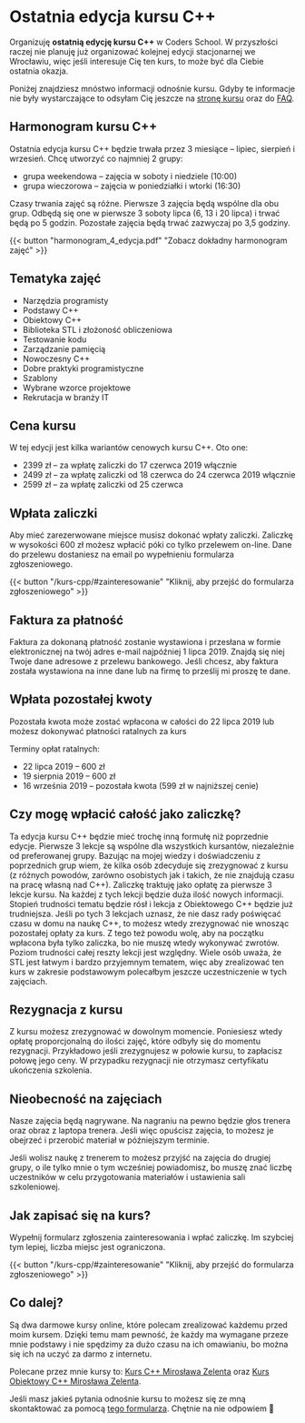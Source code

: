 # Ostatnia edycja kursu C++

Organizuję **ostatnią edycję kursu C++** w Coders School. W przyszłości raczej nie planuję już organizować kolejnej edycji stacjonarnej we Wrocławiu, więc jeśli interesuje Cię ten kurs, to może być dla Ciebie ostatnia okazja.

<!--more-->

Poniżej znajdziesz mnóstwo informacji odnośnie kursu. Gdyby te informacje nie były wystarczające to odsyłam Cię jeszcze na [stronę kursu][1] oraz do [FAQ][2].

## Harmonogram kursu C++

Ostatnia edycja kursu C++ będzie trwała przez 3 miesiące &#8211; lipiec, sierpień i wrzesień. Chcę utworzyć co najmniej 2 grupy:

* grupa weekendowa &#8211; zajęcia w soboty i niedziele (10:00)
* grupa wieczorowa &#8211; zajęcia w poniedziałki i wtorki (16:30)

Czasy trwania zajęć są różne. Pierwsze 3 zajęcia będą wspólne dla obu grup. Odbędą się one w pierwsze 3 soboty lipca (6, 13 i 20 lipca) i trwać będą po 5 godzin. Pozostałe zajęcia będą trwać zazwyczaj po 3,5 godziny.

{{< button "harmonogram_4_edycja.pdf" "Zobacz dokładny harmonogram zajęć" >}}

## Tematyka zajęć

* Narzędzia programisty
* Podstawy C++
* Obiektowy C++
* Biblioteka STL i złożoność obliczeniowa
* Testowanie kodu
* Zarządzanie pamięcią
* Nowoczesny C++
* Dobre praktyki programistyczne
* Szablony
* Wybrane wzorce projektowe
* Rekrutacja w branży IT

## Cena kursu

W tej edycji jest kilka wariantów cenowych kursu C++. Oto one:

* 2399 zł &#8211; za wpłatę zaliczki do 17 czerwca 2019 włącznie
* 2499 zł &#8211; za wpłatę zaliczki od 18 czerwca do 24 czerwca 2019 włącznie
* 2599 zł &#8211; za wpłatę zaliczki od 25 czerwca

## Wpłata zaliczki

Aby mieć zarezerwowane miejsce musisz dokonać wpłaty zaliczki. Zaliczkę w wysokości 600 zł możesz wpłacić póki co tylko przelewem on-line. Dane do przelewu dostaniesz na email po wypełnieniu formularza zgłoszeniowego.

{{< button "/kurs-cpp/#zainteresowanie" "Kliknij, aby przejść do formularza zgłoszeniowego" >}}

## Faktura za płatność

Faktura za dokonaną płatność zostanie wystawiona i przesłana w formie elektronicznej na twój adres e-mail najpóźniej 1 lipca 2019. Znajdą się niej Twoje dane adresowe z przelewu bankowego. Jeśli chcesz, aby faktura została wystawiona na inne dane lub na firmę to prześlij mi proszę te dane.

## Wpłata pozostałej kwoty

Pozostała kwota może zostać wpłacona w całości do 22 lipca 2019 lub możesz dokonywać płatności ratalnych za kurs

Terminy opłat ratalnych:

* 22 lipca 2019 &#8211; 600 zł
* 19 sierpnia 2019 &#8211; 600 zł
* 16 września 2019 &#8211; pozostała kwota (599 zł w najniższej cenie)

## Czy mogę wpłacić całość jako zaliczkę?

Ta edycja kursu C++ będzie mieć trochę inną formułę niż poprzednie edycje. Pierwsze 3 lekcje są wspólne dla wszystkich kursantów, niezależnie od preferowanej grupy. Bazując na mojej wiedzy i doświadczeniu z poprzednich grup wiem, że kilka osób zdecyduje się zrezygnować z kursu (z różnych powodów, zarówno osobistych jak i takich, że nie znajdują czasu na pracę własną nad C++). Zaliczkę traktuję jako opłatę za pierwsze 3 lekcje kursu. Na każdej z tych lekcji będzie duża ilość nowych informacji. Stopień trudności tematu będzie rósł i lekcja z Obiektowego C++ będzie już trudniejsza. Jeśli po tych 3 lekcjach uznasz, że nie dasz rady poświęcać czasu w domu na naukę C++, to możesz wtedy zrezygnować nie wnosząc pozostałej opłaty za kurs. Z tego też powodu wolę, aby na początku wpłacona była tylko zaliczka, bo nie muszę wtedy wykonywać zwrotów. Poziom trudności całej reszty lekcji jest względny. Wiele osób uważa, że STL jest łatwym i bardzo przyjemnym tematem, więc aby zrealizować ten kurs w zakresie podstawowym polecałbym jeszcze uczestniczenie w tych zajęciach.

## Rezygnacja z kursu

Z kursu możesz zrezygnować w dowolnym momencie. Poniesiesz wtedy opłatę proporcjonalną do ilości zajęć, które odbyły się do momentu rezygnacji. Przykładowo jeśli zrezygnujesz w połowie kursu, to zapłacisz połowę jego ceny. W przypadku rezygnacji nie otrzymasz certyfikatu ukończenia szkolenia.

## Nieobecność na zajęciach

Nasze zajęcia będą nagrywane. Na nagraniu na pewno będzie głos trenera oraz obraz z laptopa trenera. Jeśli więc opuścisz zajęcia, to możesz je obejrzeć i przerobić materiał w późniejszym terminie.
  
Jeśli wolisz naukę z trenerem to możesz przyjść na zajęcia do drugiej grupy, o ile tylko mnie o tym wcześniej powiadomisz, bo muszę znać liczbę uczestników w celu przygotowania materiałów i ustawienia sali szkoleniowej.

## Jak zapisać się na kurs?

Wypełnij formularz zgłoszenia zainteresowania i wpłać zaliczkę. Im szybciej tym lepiej, liczba miejsc jest ograniczona.

{{< button "/kurs-cpp/#zainteresowanie" "Kliknij, aby przejść do formularza zgłoszeniowego" >}}

## Co dalej?

Są dwa darmowe kursy online, które polecam zrealizować każdemu przed moim kursem. Dzięki temu mam pewność, że każdy ma wymagane przeze mnie podstawy i nie spędzimy za dużo czasu na ich omawianiu, bo można się ich na uczyć za darmo z internetu.
  
Polecane przez mnie kursy to: [Kurs C++ Mirosława Zelenta][3] oraz [Kurs Obiektowy C++ Mirosława Zelenta][4].

Jeśli masz jakieś pytania odnośnie kursu to możesz się ze mną skontaktować za pomocą [tego formularza][5]. Chętnie na nie odpowiem 🙂

 [1]: https://coders.school/kurs-cpp/
 [2]: https://coders.school/faq/
 [3]: https://miroslawzelent.pl/kurs-c++/
 [4]: https://miroslawzelent.pl/kurs-obiektowy-c++/
 [5]: https://coders.school/kurs-cpp/#pytanie
